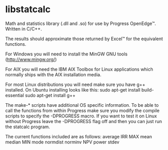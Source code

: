 libstatcalc
===========

Math and statistics library (.dll and .so) for use by Progress OpenEdge&#8482;.  Written in C/C++.

The results should approximate those returned by Excel&#8482; for the equivalent functions.

For Windows you will need to install the MinGW GNU tools (http://www.mingw.org/)

For AIX you will need the IBM AIX Toolbox for Linux applications which normally ships with the AIX installation media.

For most Linux distributions you will need make sure you have g++ installed.  On Ubuntu installing looks like this:
sudo apt-get install build-essential 
sudo apt-get install g++

The make-* scripts have additional OS specific information.  To be able to call the functions from within Progress make sure you modify the compile scripts to specify the -DPROGRESS macro.  If you want to test it on Linux without Progress leave the -DPROGRESS flag off and then you can just run the statcalc program. 

The current functions included are as follows:
average
IRR
MAX
mean
median
MIN
mode
normdist
norminv
NPV
power
stdev





